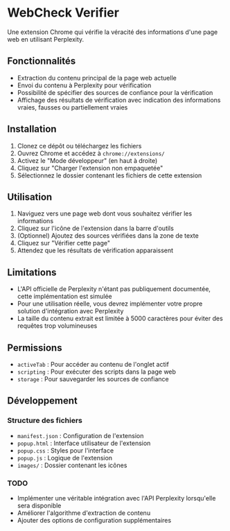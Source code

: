 # WebCheck Verifier

Une extension Chrome qui vérifie la véracité des informations d'une page web en utilisant Perplexity.

## Fonctionnalités

- Extraction du contenu principal de la page web actuelle
- Envoi du contenu à Perplexity pour vérification
- Possibilité de spécifier des sources de confiance pour la vérification
- Affichage des résultats de vérification avec indication des informations vraies, fausses ou partiellement vraies

## Installation

1. Clonez ce dépôt ou téléchargez les fichiers
2. Ouvrez Chrome et accédez à `chrome://extensions/`
3. Activez le "Mode développeur" (en haut à droite)
4. Cliquez sur "Charger l'extension non empaquetée"
5. Sélectionnez le dossier contenant les fichiers de cette extension

## Utilisation

1. Naviguez vers une page web dont vous souhaitez vérifier les informations
2. Cliquez sur l'icône de l'extension dans la barre d'outils
3. (Optionnel) Ajoutez des sources vérifiées dans la zone de texte
4. Cliquez sur "Vérifier cette page"
5. Attendez que les résultats de vérification apparaissent

## Limitations

- L'API officielle de Perplexity n'étant pas publiquement documentée, cette implémentation est simulée
- Pour une utilisation réelle, vous devrez implémenter votre propre solution d'intégration avec Perplexity
- La taille du contenu extrait est limitée à 5000 caractères pour éviter des requêtes trop volumineuses

## Permissions

- `activeTab` : Pour accéder au contenu de l'onglet actif
- `scripting` : Pour exécuter des scripts dans la page web
- `storage` : Pour sauvegarder les sources de confiance

## Développement

### Structure des fichiers

- `manifest.json` : Configuration de l'extension
- `popup.html` : Interface utilisateur de l'extension
- `popup.css` : Styles pour l'interface
- `popup.js` : Logique de l'extension
- `images/` : Dossier contenant les icônes

### TODO

- Implémenter une véritable intégration avec l'API Perplexity lorsqu'elle sera disponible
- Améliorer l'algorithme d'extraction de contenu
- Ajouter des options de configuration supplémentaires 